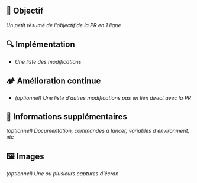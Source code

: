 ## 🍔 Objectif

_Un petit résumé de l'objectif de la PR en 1 ligne_

## 🔍 Implémentation

- _Une liste des modifications_

## 🏕 Amélioration continue

- _(optionnel) Une liste d'autres modifications pas en lien direct avec la PR_

## 💼 Informations supplémentaires

_(optionnel) Documentation, commandes à lancer, variables d'environment, etc_

## 🖼️ Images

_(optionnel) Une ou plusieurs captures d'écran_
